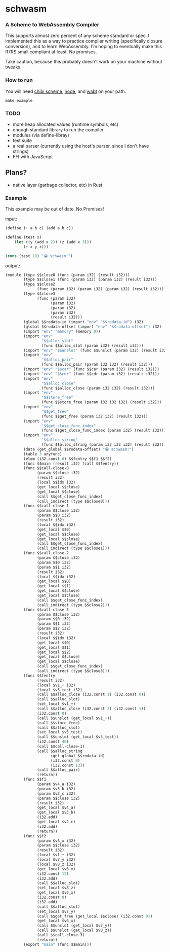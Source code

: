 # schwasm

### A Scheme to WebAssembly Compiler

This supports almost zero percent of any scheme standard or spec. I implemented this as a way to practice compiler writing (specifically closure conversion), and to learn WebAssembly. I'm hoping to eventually make this R7RS small compliant at least. No promises.

Take caution, because this probably doesn't work on your machine without tweaks.

### How to run

You will need [chibi scheme](https://github.com/ashinn/chibi-scheme/), [node](https://nodejs.org), and [wabt](https://github.com/WebAssembly/wabt) on your path.

```
make example
```

### TODO

- more heap allocated values (runtime symbols, etc)
- enough standard library to run the compiler 
- modules (via define-libray)
- test suite
- a real parser (currently using the host's parser, since I don't have strings)
- FFI with JavaScript

## Plans?

- native layer (garbage collector, etc) in Rust

### Example

This example may be out of date. No Promises!

input:

```scheme
(define (+ a b c) (add a b c))

(define (test x)
    (let ((y (add x 2)) (z (add x 3)))
        (+ x y z)))

(cons (test 10) "😀 schwasm!")
```

output:

```scheme
(module (type $$close0 (func (param i32) (result i32)))
        (type $$close1 (func (param i32) (param i32) (result i32)))
        (type $$close2
              (func (param i32) (param i32) (param i32) (result i32)))
        (type $$close3
              (func (param i32)
                    (param i32)
                    (param i32)
                    (param i32)
                    (result i32)))
        (global $$rodata-id (import "env" "$$rodata-id") i32)
        (global $$rodata-offset (import "env" "$$rodata-offset") i32)
        (import "env" "memory" (memory 0))
        (import "env"
                "$$alloc_slot"
                (func $$alloc_slot (param i32) (result i32)))
        (import "env" "$$unslot" (func $$unslot (param i32) (result i32)))
        (import "env"
                "$$alloc_pair"
                (func $$alloc_pair (param i32 i32) (result i32)))
        (import "env" "$$car" (func $$car (param i32) (result i32)))
        (import "env" "$$cdr" (func $$cdr (param i32) (result i32)))
        (import "env"
                "$$alloc_close"
                (func $$alloc_close (param i32 i32) (result i32)))
        (import "env"
                "$$store_free"
                (func $$store_free (param i32 i32 i32) (result i32)))
        (import "env"
                "$$get_free"
                (func $$get_free (param i32 i32) (result i32)))
        (import "env"
                "$$get_close_func_index"
                (func $$get_close_func_index (param i32) (result i32)))
        (import "env"
                "$$alloc_string"
                (func $$alloc_string (param i32 i32 i32) (result i32)))
        (data (get_global $$rodata-offset) "😀 schwasm!")
        (table 3 anyfunc)
        (elem (i32.const 0) $$fentry $$f1 $$f2)
        (func $$main (result i32) (call $$fentry))
        (func $$call-close-0
              (param $$close i32)
              (result i32)
              (local $$idx i32)
              (get_local $$close)
              (get_local $$close)
              (call $$get_close_func_index)
              (call_indirect (type $$close0)))
        (func $$call-close-1
              (param $$close i32)
              (param $$0 i32)
              (result i32)
              (local $$idx i32)
              (get_local $$0)
              (get_local $$close)
              (get_local $$close)
              (call $$get_close_func_index)
              (call_indirect (type $$close1)))
        (func $$call-close-2
              (param $$close i32)
              (param $$0 i32)
              (param $$1 i32)
              (result i32)
              (local $$idx i32)
              (get_local $$0)
              (get_local $$1)
              (get_local $$close)
              (get_local $$close)
              (call $$get_close_func_index)
              (call_indirect (type $$close2)))
        (func $$call-close-3
              (param $$close i32)
              (param $$0 i32)
              (param $$1 i32)
              (param $$2 i32)
              (result i32)
              (local $$idx i32)
              (get_local $$0)
              (get_local $$1)
              (get_local $$2)
              (get_local $$close)
              (get_local $$close)
              (call $$get_close_func_index)
              (call_indirect (type $$close3)))
        (func $$fentry
              (result i32)
              (local $v1_+ i32)
              (local $v5_test i32)
              (call $$alloc_close (i32.const 1) (i32.const 0))
              (call $$alloc_slot)
              (set_local $v1_+)
              (call $$alloc_close (i32.const 2) (i32.const 1))
              (i32.const 0)
              (call $$unslot (get_local $v1_+))
              (call $$store_free)
              (call $$alloc_slot)
              (set_local $v5_test)
              (call $$unslot (get_local $v5_test))
              (i32.const 40)
              (call $$call-close-1)
              (call $$alloc_string
                    (get_global $$rodata-id)
                    (i32.const 0)
                    (i32.const 13))
              (call $$alloc_pair)
              (return))
        (func $$f1
              (param $v4_a i32)
              (param $v3_b i32)
              (param $v2_c i32)
              (param $$close i32)
              (result i32)
              (get_local $v4_a)
              (get_local $v3_b)
              (i32.add)
              (get_local $v2_c)
              (i32.add)
              (return))
        (func $$f2
              (param $v6_x i32)
              (param $$close i32)
              (result i32)
              (local $v1_+ i32)
              (local $v7_y i32)
              (local $v8_z i32)
              (get_local $v6_x)
              (i32.const 12)
              (i32.add)
              (call $$alloc_slot)
              (set_local $v8_z)
              (get_local $v6_x)
              (i32.const 8)
              (i32.add)
              (call $$alloc_slot)
              (set_local $v7_y)
              (call $$get_free (get_local $$close) (i32.const 0))
              (get_local $v6_x)
              (call $$unslot (get_local $v7_y))
              (call $$unslot (get_local $v8_z))
              (call $$call-close-3)
              (return))
        (export "main" (func $$main)))
```